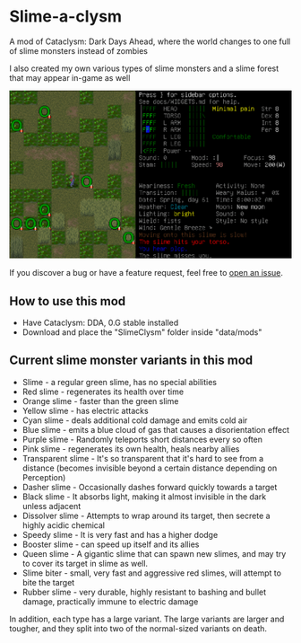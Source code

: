 # Slime-a-clysm

A mod of Cataclysm: Dark Days Ahead, where the world changes to one full of slime monsters instead of zombies

I also created my own various types of slime monsters and a slime forest that may appear in-game as well

![Slime Forest](./screenshot.png)

If you discover a bug or have a feature request, feel free to [open an issue](https://github.com/fungamer2-2/CDDA-Slime-a-clysm/issues/new).

## How to use this mod
- Have Cataclysm: DDA, 0.G stable installed 
- Download and place the "SlimeClysm" folder inside "data/mods" 

## Current slime monster variants in this mod
- Slime - a regular green slime, has no special abilities
- Red slime - regenerates its health over time
- Orange slime - faster than the green slime
- Yellow slime - has electric attacks
- Cyan slime - deals additional cold damage and emits cold air
- Blue slime - emits a blue cloud of gas that causes a disorientation effect
- Purple slime - Randomly teleports short distances every so often
- Pink slime - regenerates its own health, heals nearby allies
- Transparent slime - It's so transparent that it's hard to see from a distance (becomes invisible beyond a certain distance depending on Perception)
- Dasher slime - Occasionally dashes forward quickly towards a target
- Black slime - It absorbs light, making it almost invisible in the dark unless adjacent
- Dissolver slime - Attempts to wrap around its target, then secrete a highly acidic chemical
- Speedy slime - It is very fast and has a higher dodge
- Booster slime - can speed up itself and its allies
- Queen slime - A gigantic slime that can spawn new slimes, and may try to cover its target in slime as well.
- Slime biter - small, very fast and aggressive red slimes, will attempt to bite the target
- Rubber slime - very durable, highly resistant to bashing and bullet damage, practically immune to electric damage

In addition, each type has a large variant. The large variants are larger and tougher, and they split into two of the normal-sized variants on death.
